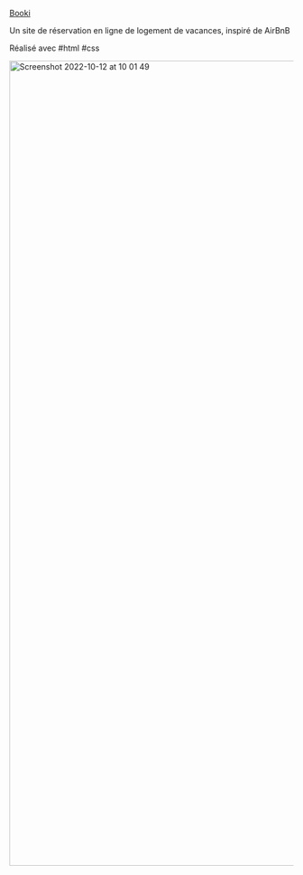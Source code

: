 <a href="https://yanncls.github.io/Booki/">Booki</a>
<br/>

Un site de réservation en ligne de logement de vacances,
inspiré de AirBnB

Réalisé avec #html #css



<img width="1425" alt="Screenshot 2022-10-12 at 10 01 49" src="https://user-images.githubusercontent.com/91957898/195287341-13c2af3c-1664-4201-aada-b26c24314eff.png">
